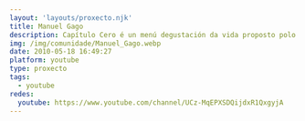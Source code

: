 ```yaml
---
layout: 'layouts/proxecto.njk'
title: Manuel Gago
description: Capítulo Cero é un menú degustación da vida proposto polo xornalista Manuel Gago. Roteiros e viaxes polo mundo, gastronomía, viño, arqueoloxía, cultura, innovación e ciencia entran na nosa proposta.
img: /img/comunidade/Manuel_Gago.webp
date: 2010-05-18 16:49:27
platform: youtube
type: proxecto
tags:
  - youtube
redes:
  youtube: https://www.youtube.com/channel/UCz-MqEPXSDQijdxR1QxgyjA
---
```

